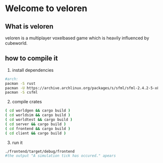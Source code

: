 # Welcome to veloren

## What is veloren
veloren is a multiplayer voxelbased game which is heavily influenced by cubeworld.

## how to compile it
1. install dependencies
```bash
#arch:
pacman -S rust
pacman -U https://archive.archlinux.org/packages/s/sfml/sfml-2.4.2-5-x86_64.pkg.tar.xz #needed for now, because sfml is normaly 2.5 and csfml only 2.4
pacman -S csfml
```

2. compile crates
```bash
( cd worldgen && cargo build )
( cd worldsim && cargo build )
( cd worldtest && cargo build )
( cd server && cargo build )
( cd frontend && cargo build )
( cd client && cargo build )
```
3. run it
```bash
./frontend/target/debug/frontend
#the output "A simulation tick has occured." apears
```
